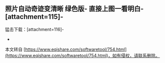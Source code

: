 照片自动奇迹变清晰 绿色版-
直接上图一看明白-
\[attachment=115\]-
-
猛击下载：\[attachment=116\]-

-

本文转自 [https://www.eqishare.com/softwaretool/754.html](https://www.eqishare.com/softwaretool/754.html)，如有侵权，请联系删除。